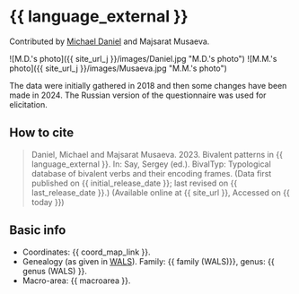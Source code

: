 # {{ language_external }}
Contributed by [Michael Daniel](https://mishadaniel.github.io/) and Majsarat Musaeva. 

![M.D.'s photo]({{ site_url_j }}/images/Daniel.jpg "M.D.'s photo")
![M.M.'s photo]({{ site_url_j }}/images/Musaeva.jpg "M.M.'s photo")

The data were initially gathered in 2018 and then some changes have been made in 2024. The Russian version of the questionnaire was used for elicitation.

## How to cite
> Daniel, Michael and Majsarat Musaeva. 2023. Bivalent patterns in {{ language_external }}. 
> In: Say, Sergey (ed.). BivalTyp: Typological database of bivalent verbs and their encoding frames. 
> (Data first published on {{ initial_release_date }}; last revised on {{ last_release_date }}.) 
> (Available online at {{ site_url }}, Accessed on {{ today }})

## Basic info
- Coordinates: {{ coord_map_link }}.
- Genealogy (as given in [WALS](https://wals.info/)). Family: {{ family (WALS)}}, genus: {{ genus (WALS) }}.
- Macro-area: {{ macroarea }}.

